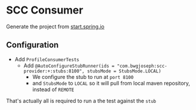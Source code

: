# SCC Consumer

Generate the project from [start.spring.io](https://start.spring.io/#!type=gradle-project&language=java&platformVersion=2.7.0&packaging=jar&jvmVersion=17&groupId=com.bwgjoseph&artifactId=scc-consumer&name=scc-consumer&description=Spring%20Boot%20SCC%20Consumer&packageName=com.bwgjoseph.scc-consumer&dependencies=devtools,lombok,configuration-processor,web,cloud-contract-stub-runner)

## Configuration

- Add `ProfileConsumerTests`
  - Add `@AutoConfigureStubRunner(ids = "com.bwgjoseph:scc-provider:+:stubs:8100", stubsMode = StubsMode.LOCAL)`
    - We configure the stub to run at `port 8100`
    - and `StubsMode` to `LOCAL` so it will pull from local maven repository, instead of `REMOTE`

That's actually all is required to run a the test against the `stub`
